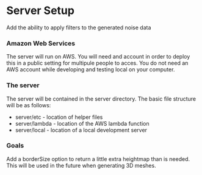 # Server Setup

Add the ability to apply filters to the generated noise data

### Amazon Web Services

The server will run on AWS. You will need and account in order to deploy this in a public setting for multipule people to acces. You do not need an AWS account while developing and testing local on your computer.

### The server

The server will be contained in the server directory. The basic file structure will be as follows:

* server/etc - location of helper files
* server/lambda - location of the AWS lambda function
* server/local - location of a local development server

### Goals

Add a borderSize option to return a little extra heightmap than is needed. This will be used in the future when generating 3D meshes.
